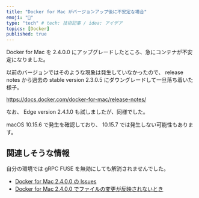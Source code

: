 ```yaml
---
title: "Docker for Mac がバージョンアップ後に不安定な場合"
emoji: "🐳"
type: "tech" # tech: 技術記事 / idea: アイデア
topics: [Docker]
published: true
---
```


Docker for Mac を 2.4.0.0 にアップグレードしたところ、急にコンテナが不安定になりました。

以前のバージョンではそのような現象は発生していなかったので、 release notes から過去の stable version 2.3.0.5 にダウングレードして一旦落ち着いた様子。

https://docs.docker.com/docker-for-mac/release-notes/

なお、 Edge version 2.4.1.0 も試しましたが、同様でした。

macOS 10.15.6 で発生を確認しており、 10.15.7 では発生しない可能性もあります。

## 関連しそうな情報
自分の環境では gRPC FUSE を無効にしても解消されませんでした。

* [Docker for Mac 2.4.0.0 の Issues](https://github.com/docker/for-mac/issues?q=is%3Aopen+is%3Aissue+label%3Aversion%2F2.4.0.0) 
* [Docker for Mac 2.4.0.0 でファイルの変更が反映されないとき](https://qiita.com/unchi/items/7929d254d4db5d34f015) 
